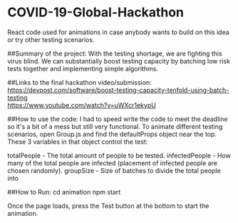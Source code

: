 # COVID-19-Global-Hackathon
React code used for animations in case anybody wants to build on this idea or try other testing scenarios.

##Summary of the project:
With the testing shortage, we are fighting this virus blind. We can substantially boost testing capacity by batching low risk tests together and implementing simple algorithms.

##Links to the final hackathon video/submission:
https://devpost.com/software/boost-testing-capacity-tenfold-using-batch-testing <br />
https://www.youtube.com/watch?v=uWXcr1ekypU

##How to use the code:
I had to speed write the code to meet the deadline so it's a bit of a mess but still very functional.  To animate different testing scenarios, open Group.js and find the defaultProps object near the top.  These 3 variables in that object control the test:

totalPeople - The total amount of people to be tested.
infectedPeople - How many of the total people are infected (placement of infected people are chosen randomly).
groupSize - Size of batches to divide the total people into

##How to Run:
cd animation
npm start

Once the page loads, press the Test button at the bottom to start the animation.
